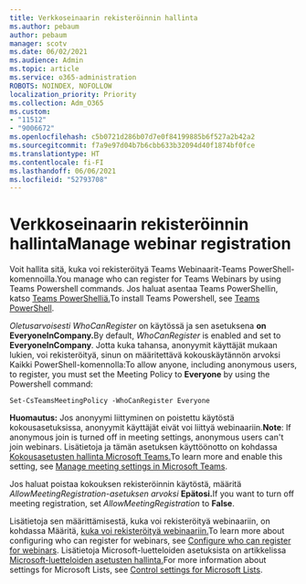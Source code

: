 ```yaml
---
title: Verkkoseinaarin rekisteröinnin hallinta
ms.author: pebaum
author: pebaum
manager: scotv
ms.date: 06/02/2021
ms.audience: Admin
ms.topic: article
ms.service: o365-administration
ROBOTS: NOINDEX, NOFOLLOW
localization_priority: Priority
ms.collection: Adm_O365
ms.custom:
- "11512"
- "9006672"
ms.openlocfilehash: c5b0721d286b07d7e0f84199885b6f527a2b42a2
ms.sourcegitcommit: f7a9e97d04b7b6cbb633b32094d40f1874bf0fce
ms.translationtype: HT
ms.contentlocale: fi-FI
ms.lasthandoff: 06/06/2021
ms.locfileid: "52793708"
---
```

# <a name="manage-webinar-registration"></a><span data-ttu-id="0fe09-102">Verkkoseinaarin rekisteröinnin hallinta</span><span class="sxs-lookup"><span data-stu-id="0fe09-102">Manage webinar registration</span></span>

<span data-ttu-id="0fe09-103">Voit hallita sitä, kuka voi rekisteröityä Teams Webinaarit-Teams PowerShell-komennoilla.</span><span class="sxs-lookup"><span data-stu-id="0fe09-103">You manage who can register for Teams Webinars by using Teams Powershell commands.</span></span> <span data-ttu-id="0fe09-104">Jos haluat asentaa Teams PowerShellin, katso [Teams PowerShelliä.](/microsoftteams/teams-powershell-install)</span><span class="sxs-lookup"><span data-stu-id="0fe09-104">To install Teams Powershell, see [Teams PowerShell](/microsoftteams/teams-powershell-install).</span></span> 

<span data-ttu-id="0fe09-105">*Oletusarvoisesti WhoCanRegister* on käytössä ja sen asetuksena **on EveryoneInCompany.**</span><span class="sxs-lookup"><span data-stu-id="0fe09-105">By default, *WhoCanRegister* is enabled and set to **EveryoneInCompany**.</span></span> <span data-ttu-id="0fe09-106">Jotta kuka tahansa, anonyymit käyttäjät mukaan lukien, voi  rekisteröityä, sinun on määritettävä kokouskäytännön arvoksi Kaikki PowerShell-komennolla:</span><span class="sxs-lookup"><span data-stu-id="0fe09-106">To allow anyone, including anonymous users, to register, you must set the Meeting Policy to **Everyone** by using the Powershell command:</span></span>

`Set-CsTeamsMeetingPolicy -WhoCanRegister Everyone`

<span data-ttu-id="0fe09-107">**Huomautus:** Jos anonyymi liittyminen on poistettu käytöstä kokousasetuksissa, anonyymit käyttäjät eivät voi liittyä webinaariin.</span><span class="sxs-lookup"><span data-stu-id="0fe09-107">**Note**: If anonymous join is turned off in meeting settings, anonymous users can't join webinars.</span></span> <span data-ttu-id="0fe09-108">Lisätietoja ja tämän asetuksen käyttöönotto on kohdassa [Kokousasetusten hallinta Microsoft Teams.](/microsoftteams/meeting-settings-in-teams)</span><span class="sxs-lookup"><span data-stu-id="0fe09-108">To learn more and enable this setting, see [Manage meeting settings in Microsoft Teams](/microsoftteams/meeting-settings-in-teams).</span></span>

<span data-ttu-id="0fe09-109">Jos haluat poistaa kokouksen rekisteröinnin käytöstä, määritä *AllowMeetingRegistration-asetuksen arvoksi* **Epätosi.**</span><span class="sxs-lookup"><span data-stu-id="0fe09-109">If you want to turn off meeting registration, set *AllowMeetingRegistration* to **False**.</span></span>

<span data-ttu-id="0fe09-110">Lisätietoja sen määrittämisestä, kuka voi rekisteröityä webinaariin, on kohdassa Määritä, [kuka voi rekisteröityä webinaariin.](/microsoftteams/set-up-webinars?source=docs#configure-who-can-register-for-webinars)</span><span class="sxs-lookup"><span data-stu-id="0fe09-110">To learn more about configuring who can register for webinars, see [Configure who can register for webinars](/microsoftteams/set-up-webinars?source=docs#configure-who-can-register-for-webinars).</span></span> <span data-ttu-id="0fe09-111">Lisätietoja Microsoft-luetteloiden asetuksista on artikkelissa [Microsoft-luetteloiden asetusten hallinta.](/sharepoint/control-lists)</span><span class="sxs-lookup"><span data-stu-id="0fe09-111">For more information about settings for Microsoft Lists, see [Control settings for Microsoft Lists](/sharepoint/control-lists).</span></span>
